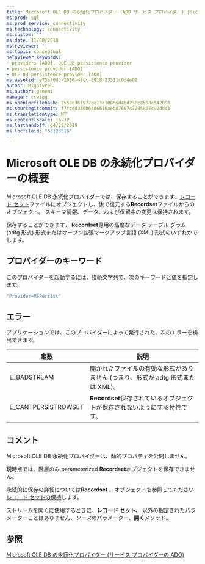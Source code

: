 ```yaml
---
title: Microsoft OLE DB の永続化プロバイダー (ADO サービス プロバイダー) |Microsoft Docs
ms.prod: sql
ms.prod_service: connectivity
ms.technology: connectivity
ms.custom: ''
ms.date: 11/08/2018
ms.reviewer: ''
ms.topic: conceptual
helpviewer_keywords:
- providers [ADO], OLE DB persistence provider
- persistence provider [ADO]
- OLE DB persistence provider [ADO]
ms.assetid: e75ef0dc-2016-4fcc-8918-23311c0d4e02
author: MightyPen
ms.author: genemi
manager: craigg
ms.openlocfilehash: 2550e36f977be13e10865d4bd238c8508c542091
ms.sourcegitcommit: f7fced330b64d6616aeb8766747295807c92dd41
ms.translationtype: MT
ms.contentlocale: ja-JP
ms.lasthandoff: 04/23/2019
ms.locfileid: "63128516"
---
```

# <a name="microsoft-ole-db-persistence-provider-overview"></a>Microsoft OLE DB の永続化プロバイダーの概要
Microsoft OLE DB 永続化プロバイダーでは、保存することができます、[レコード セット](../../../ado/reference/ado-api/recordset-object-ado.md)ファイルにオブジェクトし、後で復元する**Recordset**ファイルからのオブジェクト。 スキーマ情報、データ、および保留中の変更は保持されます。

 保存することができます、 **Recordset**専用の高度なデータ テーブル グラム (adtg 形式) 形式またはオープン拡張マークアップ言語 (XML) 形式のいずれかでします。

## <a name="provider-keyword"></a>プロバイダーのキーワード
 このプロバイダーを起動するには、接続文字列で、次のキーワードと値を指定します。

```vb
"Provider=MSPersist"
```

## <a name="errors"></a>エラー
 アプリケーションでは、このプロバイダーによって発行された、次のエラーを検出できます。

|定数|説明|
|--------------|-----------------|
|E_BADSTREAM|開かれたファイルの有効な形式がありません (つまり、形式が adtg 形式または XML)。|
|E_CANTPERSISTROWSET|**Recordset**保存されているオブジェクトが保存されないようにする特性です。|

## <a name="remarks"></a>コメント
 Microsoft OLE DB 永続化プロバイダーは、動的プロパティを公開しません。

 現時点では、階層のみ parameterized **Recordset**オブジェクトを保存できません。

 永続的に保存の詳細については**Recordset** 、オブジェクトを参照してください[レコード セットの保持](../../../ado/guide/data/more-about-recordset-persistence.md)します。

 ストリームを開くに使用するときに、**レコード セット、** 以外の指定されたパラメーターことはありません、*ソース*のパラメーター、**開く**メソッド。

## <a name="see-also"></a>参照
[Microsoft OLE DB の永続化プロバイダー (サービス プロバイダーの ADO)](../../../ado/guide/appendixes/microsoft-ole-db-persistence-provider-ado-service-provider.md)
